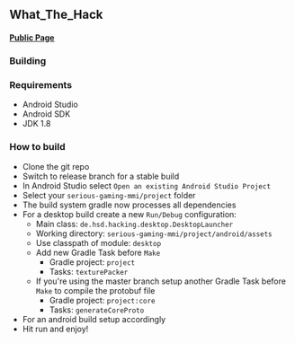 ## What_The_Hack

#### [Public Page](https://hendrik-schulte.github.io/what_the_hack/)

### Building

### Requirements
- Android Studio
- Android SDK
- JDK 1.8

### How to build

- Clone the git repo
- Switch to release branch for a stable build
- In Android Studio select `Open an existing Android Studio Project`
- Select your `serious-gaming-mmi/project` folder
- The build system gradle now processes all dependencies
- For a desktop build create a new `Run/Debug` configuration:
    + Main class: `de.hsd.hacking.desktop.DesktopLauncher`
    + Working directory: `serious-gaming-mmi/project/android/assets`
    + Use classpath of module: `desktop`
    + Add new Gradle Task before `Make`
        * Gradle project: `project`
        * Tasks: `texturePacker`
    + If you're using the master branch setup another Gradle Task before `Make` to compile the protobuf file
        * Gradle project: `project:core`
        * Tasks: `generateCoreProto`
- For an android build setup accordingly
- Hit run and enjoy!